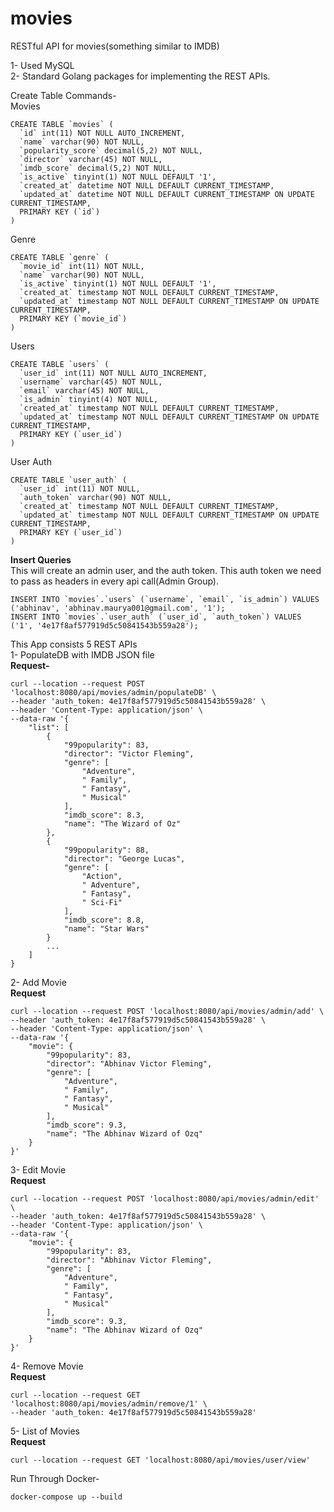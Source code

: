 # movies
RESTful API for movies(something similar to IMDB)

1- Used MySQL  
2- Standard Golang packages for implementing the REST APIs.

Create Table Commands-  
Movies   
```
CREATE TABLE `movies` (
  `id` int(11) NOT NULL AUTO_INCREMENT,
  `name` varchar(90) NOT NULL,
  `popularity_score` decimal(5,2) NOT NULL,
  `director` varchar(45) NOT NULL,
  `imdb_score` decimal(5,2) NOT NULL,
  `is_active` tinyint(1) NOT NULL DEFAULT '1',
  `created_at` datetime NOT NULL DEFAULT CURRENT_TIMESTAMP,
  `updated_at` datetime NOT NULL DEFAULT CURRENT_TIMESTAMP ON UPDATE CURRENT_TIMESTAMP,
  PRIMARY KEY (`id`)
)
```   
Genre   
```
CREATE TABLE `genre` (
  `movie_id` int(11) NOT NULL,
  `name` varchar(90) NOT NULL,
  `is_active` tinyint(1) NOT NULL DEFAULT '1',
  `created_at` timestamp NOT NULL DEFAULT CURRENT_TIMESTAMP,
  `updated_at` timestamp NOT NULL DEFAULT CURRENT_TIMESTAMP ON UPDATE CURRENT_TIMESTAMP,
  PRIMARY KEY (`movie_id`)
)
```   
Users   
```
CREATE TABLE `users` (
  `user_id` int(11) NOT NULL AUTO_INCREMENT,
  `username` varchar(45) NOT NULL,
  `email` varchar(45) NOT NULL,
  `is_admin` tinyint(4) NOT NULL,
  `created_at` timestamp NOT NULL DEFAULT CURRENT_TIMESTAMP,
  `updated_at` timestamp NOT NULL DEFAULT CURRENT_TIMESTAMP ON UPDATE CURRENT_TIMESTAMP,
  PRIMARY KEY (`user_id`)
)
```
User Auth   
```
CREATE TABLE `user_auth` (
  `user_id` int(11) NOT NULL,
  `auth_token` varchar(90) NOT NULL,
  `created_at` timestamp NOT NULL DEFAULT CURRENT_TIMESTAMP,
  `updated_at` timestamp NOT NULL DEFAULT CURRENT_TIMESTAMP ON UPDATE CURRENT_TIMESTAMP,
  PRIMARY KEY (`user_id`)
)
```

**Insert Queries**   
This will create an admin user, and the auth token. This auth token we need to pass as headers in every api call(Admin Group).
```
INSERT INTO `movies`.`users` (`username`, `email`, `is_admin`) VALUES ('abhinav', 'abhinav.maurya001@gmail.com', '1');
INSERT INTO `movies`.`user_auth` (`user_id`, `auth_token`) VALUES ('1', '4e17f8af577919d5c50841543b559a28');
```

This App consists 5 REST APIs   
1- PopulateDB with IMDB JSON file   
**Request-**
```
curl --location --request POST 'localhost:8080/api/movies/admin/populateDB' \
--header 'auth_token: 4e17f8af577919d5c50841543b559a28' \
--header 'Content-Type: application/json' \
--data-raw '{
    "list": [
        {
            "99popularity": 83,
            "director": "Victor Fleming",
            "genre": [
                "Adventure",
                " Family",
                " Fantasy",
                " Musical"
            ],
            "imdb_score": 8.3,
            "name": "The Wizard of Oz"
        },
        {
            "99popularity": 88,
            "director": "George Lucas",
            "genre": [
                "Action",
                " Adventure",
                " Fantasy",
                " Sci-Fi"
            ],
            "imdb_score": 8.8,
            "name": "Star Wars"
        }
        ...
    ]
}
```
2- Add Movie  
**Request**
```
curl --location --request POST 'localhost:8080/api/movies/admin/add' \
--header 'auth_token: 4e17f8af577919d5c50841543b559a28' \
--header 'Content-Type: application/json' \
--data-raw '{
    "movie": {
        "99popularity": 83,
        "director": "Abhinav Victor Fleming",
        "genre": [
            "Adventure",
            " Family",
            " Fantasy",
            " Musical"
        ],
        "imdb_score": 9.3,
        "name": "The Abhinav Wizard of Ozq"
    }
}'
```
3- Edit Movie  
**Request**
```
curl --location --request POST 'localhost:8080/api/movies/admin/edit' \
--header 'auth_token: 4e17f8af577919d5c50841543b559a28' \
--header 'Content-Type: application/json' \
--data-raw '{
    "movie": {
        "99popularity": 83,
        "director": "Abhinav Victor Fleming",
        "genre": [
            "Adventure",
            " Family",
            " Fantasy",
            " Musical"
        ],
        "imdb_score": 9.3,
        "name": "The Abhinav Wizard of Ozq"
    }
}'
```
4- Remove Movie  
**Request**
```
curl --location --request GET 'localhost:8080/api/movies/admin/remove/1' \
--header 'auth_token: 4e17f8af577919d5c50841543b559a28'
```
5- List of Movies  
**Request**
```
curl --location --request GET 'localhost:8080/api/movies/user/view'
```

Run Through Docker-   
```
docker-compose up --build
```